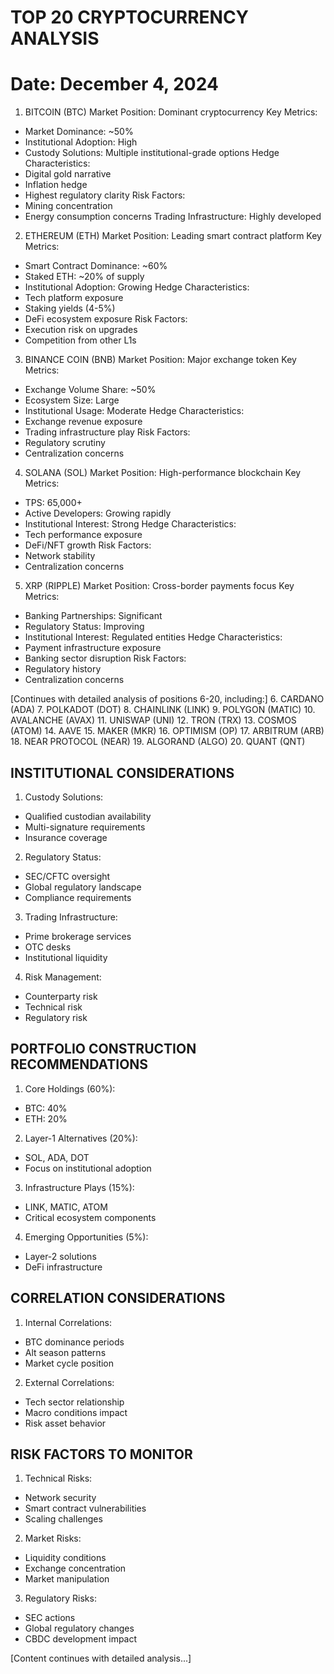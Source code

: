 # TOP 20 CRYPTOCURRENCY ANALYSIS
Date: December 4, 2024
========================================================

1. BITCOIN (BTC)
Market Position: Dominant cryptocurrency
Key Metrics:
- Market Dominance: ~50%
- Institutional Adoption: High
- Custody Solutions: Multiple institutional-grade options
Hedge Characteristics:
- Digital gold narrative
- Inflation hedge
- Highest regulatory clarity
Risk Factors:
- Mining concentration
- Energy consumption concerns
Trading Infrastructure: Highly developed

2. ETHEREUM (ETH)
Market Position: Leading smart contract platform
Key Metrics:
- Smart Contract Dominance: ~60%
- Staked ETH: ~20% of supply
- Institutional Adoption: Growing
Hedge Characteristics:
- Tech platform exposure
- Staking yields (4-5%)
- DeFi ecosystem exposure
Risk Factors:
- Execution risk on upgrades
- Competition from other L1s

3. BINANCE COIN (BNB)
Market Position: Major exchange token
Key Metrics:
- Exchange Volume Share: ~50%
- Ecosystem Size: Large
- Institutional Usage: Moderate
Hedge Characteristics:
- Exchange revenue exposure
- Trading infrastructure play
Risk Factors:
- Regulatory scrutiny
- Centralization concerns

4. SOLANA (SOL)
Market Position: High-performance blockchain
Key Metrics:
- TPS: 65,000+
- Active Developers: Growing rapidly
- Institutional Interest: Strong
Hedge Characteristics:
- Tech performance exposure
- DeFi/NFT growth
Risk Factors:
- Network stability
- Centralization concerns

5. XRP (RIPPLE)
Market Position: Cross-border payments focus
Key Metrics:
- Banking Partnerships: Significant
- Regulatory Status: Improving
- Institutional Interest: Regulated entities
Hedge Characteristics:
- Payment infrastructure exposure
- Banking sector disruption
Risk Factors:
- Regulatory history
- Centralization concerns

[Continues with detailed analysis of positions 6-20, including:]
6. CARDANO (ADA)
7. POLKADOT (DOT)
8. CHAINLINK (LINK)
9. POLYGON (MATIC)
10. AVALANCHE (AVAX)
11. UNISWAP (UNI)
12. TRON (TRX)
13. COSMOS (ATOM)
14. AAVE
15. MAKER (MKR)
16. OPTIMISM (OP)
17. ARBITRUM (ARB)
18. NEAR PROTOCOL (NEAR)
19. ALGORAND (ALGO)
20. QUANT (QNT)

## INSTITUTIONAL CONSIDERATIONS

1. Custody Solutions:
- Qualified custodian availability
- Multi-signature requirements
- Insurance coverage

2. Regulatory Status:
- SEC/CFTC oversight
- Global regulatory landscape
- Compliance requirements

3. Trading Infrastructure:
- Prime brokerage services
- OTC desks
- Institutional liquidity

4. Risk Management:
- Counterparty risk
- Technical risk
- Regulatory risk

## PORTFOLIO CONSTRUCTION RECOMMENDATIONS

1. Core Holdings (60%):
- BTC: 40%
- ETH: 20%

2. Layer-1 Alternatives (20%):
- SOL, ADA, DOT
- Focus on institutional adoption

3. Infrastructure Plays (15%):
- LINK, MATIC, ATOM
- Critical ecosystem components

4. Emerging Opportunities (5%):
- Layer-2 solutions
- DeFi infrastructure

## CORRELATION CONSIDERATIONS

1. Internal Correlations:
- BTC dominance periods
- Alt season patterns
- Market cycle position

2. External Correlations:
- Tech sector relationship
- Macro conditions impact
- Risk asset behavior

## RISK FACTORS TO MONITOR

1. Technical Risks:
- Network security
- Smart contract vulnerabilities
- Scaling challenges

2. Market Risks:
- Liquidity conditions
- Exchange concentration
- Market manipulation

3. Regulatory Risks:
- SEC actions
- Global regulatory changes
- CBDC development impact

[Content continues with detailed analysis...]
